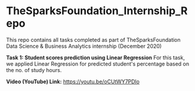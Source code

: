 # TheSparksFoundation_Internship_Repo
This repo contains all tasks completed as part of TheSparksFoundation Data Science &amp; Business Analytics internship (December 2020)

**Task 1: Student scores prediction using Linear Regression**
 For this task, we applied Linear Regression for predicted student's percentage based on the no. of study hours.
 
 **Video (YouTube) Link:**  https://youtu.be/oCUtWY7PDlo
 
